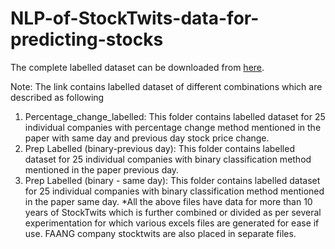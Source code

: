 # NLP-of-StockTwits-data-for-predicting-stocks

The complete labelled dataset can be downloaded from [here](https://unisydneyedu-my.sharepoint.com/:u:/g/personal/mjag7682_uni_sydney_edu_au/Eept-AS_kw5Ch8bBSAY1naYB6qW4ET1BVN6GsTFAkLCJrg?e=5i0CTb).

Note: The link contains labelled dataset of different combinations which are described as following
1. Percentage_change_labelled: This folder contains labelled dataset for 25 individual companies with percentage change method mentioned in the paper with same day and previous                                day stock price change.
2. Prep Labelled (binary-previous day): This folder contains labelled dataset for 25 individual companies with binary classification method mentioned in the paper previous day.
3. Prep Labelled (binary - same day): This folder contains labelled dataset for 25 individual companies with binary classification method mentioned in the paper same day.
*All the above files have data for more than 10 years of StockTwits which is further combined or divided as per several experimentation for which various excels files are generated for ease if use. FAANG company stocktwits are also placed in separate files.
